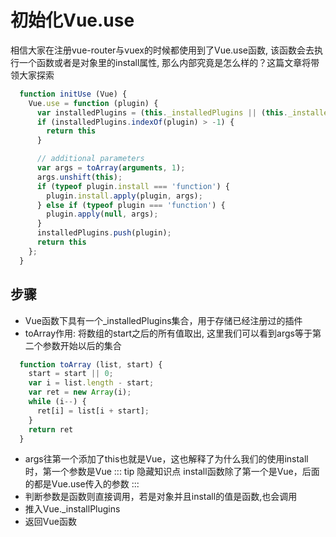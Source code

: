 # 初始化Vue.use
相信大家在注册vue-router与vuex的时候都使用到了Vue.use函数, 该函数会去执行一个函数或者是对象里的install属性, 那么内部究竟是怎么样的？这篇文章将带领大家探索
```js
  function initUse (Vue) {
    Vue.use = function (plugin) {
      var installedPlugins = (this._installedPlugins || (this._installedPlugins = []));
      if (installedPlugins.indexOf(plugin) > -1) {
        return this
      }

      // additional parameters
      var args = toArray(arguments, 1);
      args.unshift(this);
      if (typeof plugin.install === 'function') {
        plugin.install.apply(plugin, args);
      } else if (typeof plugin === 'function') {
        plugin.apply(null, args);
      }
      installedPlugins.push(plugin);
      return this
    };
  }
```

## 步骤
- Vue函数下具有一个_installedPlugins集合，用于存储已经注册过的插件
- toArray作用: 将数组的start之后的所有值取出, 这里我们可以看到args等于第二个参数开始以后的集合
```js
  function toArray (list, start) {
    start = start || 0;
    var i = list.length - start;
    var ret = new Array(i);
    while (i--) {
      ret[i] = list[i + start];
    }
    return ret
  }
```
- args往第一个添加了this也就是Vue，这也解释了为什么我们的使用install时，第一个参数是Vue
::: tip 隐藏知识点
  install函数除了第一个是Vue，<font-bold>后面的都是Vue.use传入的参数</font-bold>
:::
- 判断参数是函数则直接调用，若是对象并且install的值是函数,也会调用
- 推入Vue._installPlugins
- <font-bold>返回Vue函数</font-bold>

<wx/>